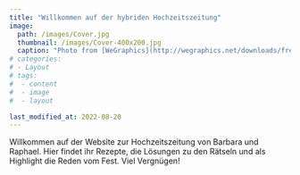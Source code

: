 ```yaml
---
title: "Willkommen auf der hybriden Hochzeitszeitung"
image: 
  path: /images/Cover.jpg
  thumbnail: /images/Cover-400x200.jpg
  caption: "Photo from [WeGraphics](http://wegraphics.net/downloads/free-ultimate-blurred-background-pack/)"
# categories:
# - Layout
# tags:
#  - content
#  - image
#  - layout

last_modified_at: 2022-08-20
---
```


Willkommen auf der Website zur Hochzeitszeitung von Barbara und Raphael. Hier findet ihr Rezepte, die Lösungen zu den Rätseln und als Highlight die Reden vom Fest. 
Viel Vergnügen!
